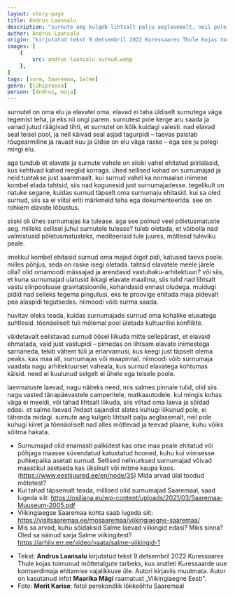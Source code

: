 ```yaml
---
layout: story-page
title: Andrus Laansalu
description: "surnute aeg kulgeb lihtsalt palju aeglasemalt, neil pole kuhugi kiiret."
author: Andrus Laansalu
origin: "kirjutatud tekst 9.detsembril 2022 Kuressaares Thule kojas toimunud mõttetalgute tarbeks, kus arutleti Kuressaarde uue kontserdimaja ehitamise vajalikkuse üle."
images: [
    {
        src: andrus-laansalu-surnud.webp
    },
]
tags: [surm, Saaremaa, Salme]
genre: [lühiproosa]
person: [Andrus, maja]
---
```


<!-- # {{$doc.title}} -->

surnutel on oma elu ja elavatel oma. elavad ei taha üldiselt surnutega väga tegemist teha, ja eks nii ongi parem. surnutest pole kerge aru saada ja vanad jutud räägivad tihti, et surnutel on kõik kuidagi valesti. nad elavad seal teisel pool, ja neil käivad seal asjad tagurpidi – taevas paistab rõugearmiline ja rauast kuu ja üldse on elu väga raske – ega see ju polegi mingi elu. 

aga tundub et elavate ja surnute vahele on siiski vahel ehitatud piirialasid, kus kehtivad kahed reeglid korraga. ühed sellised kohad on surnumajad ja neid tuntakse just saaremaalt. kui surnud vahel ka normaalse inimese kombel elada tahtsid, siis nad kogunesid just surnumajadesse. tegelikult on natuke segane, kuidas surnud täpselt oma surnumaju ehitasid. kui sa oled surnud, siis sa ei viitsi eriti märkmeid teha ega dokumenteerida. see on rohkem elavate lõbustus.

siiski oli ühes surnumajas ka tulease. aga see polnud veel põletusmatuste aeg. milleks sellisel juhul surnutele tulease? tuleb oletada, et võibolla nad valmistusid põletusmatusteks, mediteerisid tule juures, mõtlesid tuleviku peale.  

imelikul kombel ehitasid surnud oma majad õiget pidi, katused taeva poole. milles põhjus, seda on raske isegi oletada. tahtsid elavatele meele järele olla? olid omamoodi mässajad ja arendasid vastuhaku-arhitektuuri? või siis, et kuna surnumajad ulatusid ikkagi elavate maailma, siis tulid nad lihtsalt vastu siinpoolsuse gravitatsioonile, kohandasid ennast oludega. muidugi pidid nad selleks tegema pingutusi, eks te proovige ehitada maja pidevalt pea alaspidi tegutsedes. niimoodi võib surma saada. 

huvitav oleks teada, kuidas surnumajade surnud oma kohalike elusatega suhtlesid. tõenäoliselt tuli mõlemal pool ületada kultuurilisi konflikte. 

väidetavalt eelistavad surnud öösel liikuda mitte sellepärast, et elavaid ehmatada, vaid just vastupidi – pimedas on lihtsam elavate inimestega sarnaneda, tekib vähem tüli ja eriarvamusi, kus keegi just täpselt olema peaks. kas maa all, surnumajas või maapinnal. niimoodi võib surnumaja vaadata nagu arhitektuurset vaheala, kus surnud elavatega kohtumas käisid. need ei kuulunud selgelt ei ühele ega teisele poole.

laevmatuste laevad, nagu näiteks need, mis salmes pinnale tulid, olid siis nagu vasted tänapäevastele camperitele, matkaautodele. kui mingis kohas väga ei meeldi, või tahad lihtsalt liikuda, siis võtad oma laeva ja sõidad edasi. et salme laevad 7ndast sajandist alates kuhugi liikunud pole, ei tähenda midagi. surnute aeg kulgeb lihtsalt palju aeglasemalt, neil pole kuhugi kiiret ja tõenäoliselt nad alles mõtlevad ja teevad plaane, kuhu võiks sõitma hakata. 


<!-- Täägid ehitama kogunema kohtuma kulgema sõitma -->


<story-author :author="author" :origin="origin"></story-author>


<details-wrapper summary="Mis mõtted tekkisid?">

- Surnumajad olid enamasti palkidest kas otse maa peale ehitatud või põhjaga maasse süvendatud katustatud hooned, kuhu kui viimsesse puhkepaika asetati surnud. Sellised nelinurksed surnumajad võivad maastikul asetseda kas üksikult või mitme kaupa koos. (https://www.eestijuured.ee/en/node/35) Mida arvad ülal toodud mõtetest?
- Kui tahad täpsemalt teada, millised olid surnumajad Saaremaal, saad lugeda siit: https://osiliana.eu/wp-content/uploads/2021/03/Saaremaa-Muuseum-2005.pdf
- Viikingiaegse Saaremaa kohta saab lugeda siit: https://visitsaaremaa.ee/mosaaremaa/viikingiaegne-saaremaa/
- Mis sa arvad, kuhu sõidaksid Salme laevad viikingid edasi? Miks sinna? Oled sa näinud sarja Salme viikingitest? https://arhiiv.err.ee/video/vaata/salme-viikingid-1

</details-wrapper>


<details-wrapper summary="Allikad" class="text-sm" icon="icon-park-outline:document-folder">

- Tekst: **Andrus Laansalu** kirjutatud tekst 9.detsembril 2022 Kuressaares Thule kojas toimunud mõttetalgute tarbeks, kus arutleti Kuressaarde uue kontserdimaja ehitamise vajalikkuse üle. Autori kirjaviis muutmata. Autor on kasutanud infot **Maarika Mägi** raamatust „Viikingiaegne Eesti“.
- Foto: **Merit Karise**; fotol perekondlik lõkkeõhtu Saaremaal

</details-wrapper>
